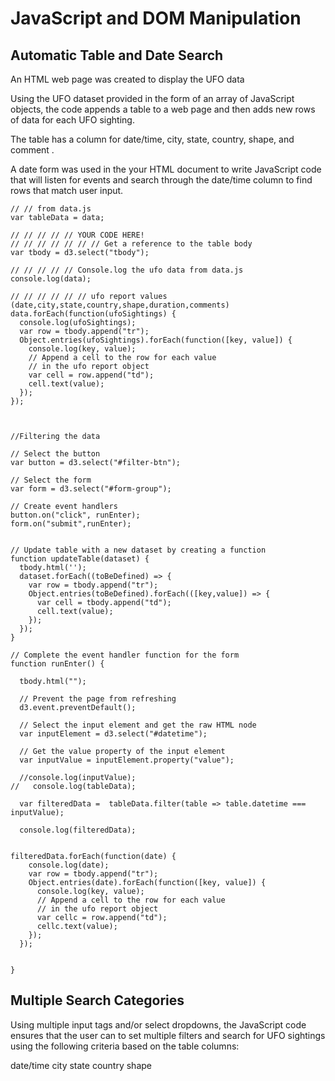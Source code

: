 # JavaScript and DOM Manipulation


## Automatic Table and Date Search
An HTML web page was created to display the UFO data

Using the UFO dataset provided in the form of an array of JavaScript objects, the code appends a table to a web page and then adds new rows of data for each UFO sighting.

The table has a column for date/time, city, state, country, shape, and comment .

A date form was used in the your HTML document to write JavaScript code that will listen for events and search through the date/time column to find rows that match user input.

```
// // from data.js
var tableData = data;

// // // // // YOUR CODE HERE!
// // // // // // // Get a reference to the table body
var tbody = d3.select("tbody");

// // // // // Console.log the ufo data from data.js
console.log(data);

// // // // // // ufo report values (date,city,state,country,shape,duration,comments)
data.forEach(function(ufoSightings) {
  console.log(ufoSightings);
  var row = tbody.append("tr");
  Object.entries(ufoSightings).forEach(function([key, value]) {
    console.log(key, value);
    // Append a cell to the row for each value
    // in the ufo report object
    var cell = row.append("td");
    cell.text(value);
  });
});



//Filtering the data

// Select the button
var button = d3.select("#filter-btn");

// Select the form
var form = d3.select("#form-group");

// Create event handlers 
button.on("click", runEnter);
form.on("submit",runEnter);


// Update table with a new dataset by creating a function
function updateTable(dataset) {
  tbody.html('');
  dataset.forEach((toBeDefined) => {
    var row = tbody.append("tr");
    Object.entries(toBeDefined).forEach(([key,value]) => {
      var cell = tbody.append("td");
      cell.text(value);
    });
  });
}

// Complete the event handler function for the form
function runEnter() {

  tbody.html("");
  
  // Prevent the page from refreshing
  d3.event.preventDefault();
  
  // Select the input element and get the raw HTML node
  var inputElement = d3.select("#datetime");

  // Get the value property of the input element
  var inputValue = inputElement.property("value");

  //console.log(inputValue);
//   console.log(tableData);

  var filteredData =  tableData.filter(table => table.datetime === inputValue);

  console.log(filteredData);


filteredData.forEach(function(date) {
    console.log(date);
    var row = tbody.append("tr");
    Object.entries(date).forEach(function([key, value]) {
      console.log(key, value);
      // Append a cell to the row for each value
      // in the ufo report object
      var cellc = row.append("td");
      cellc.text(value);
    });
  });
  

}

```


## Multiple Search Categories
Using multiple input tags and/or select dropdowns, the JavaScript code ensures that the user can to set multiple filters and search for UFO sightings using the following criteria based on the table columns:

date/time
city
state
country
shape
